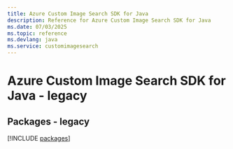 ```yaml
---
title: Azure Custom Image Search SDK for Java
description: Reference for Azure Custom Image Search SDK for Java
ms.date: 07/03/2025
ms.topic: reference
ms.devlang: java
ms.service: customimagesearch
---
```

# Azure Custom Image Search SDK for Java - legacy
## Packages - legacy
[!INCLUDE [packages](custom-image-search-index.md)]